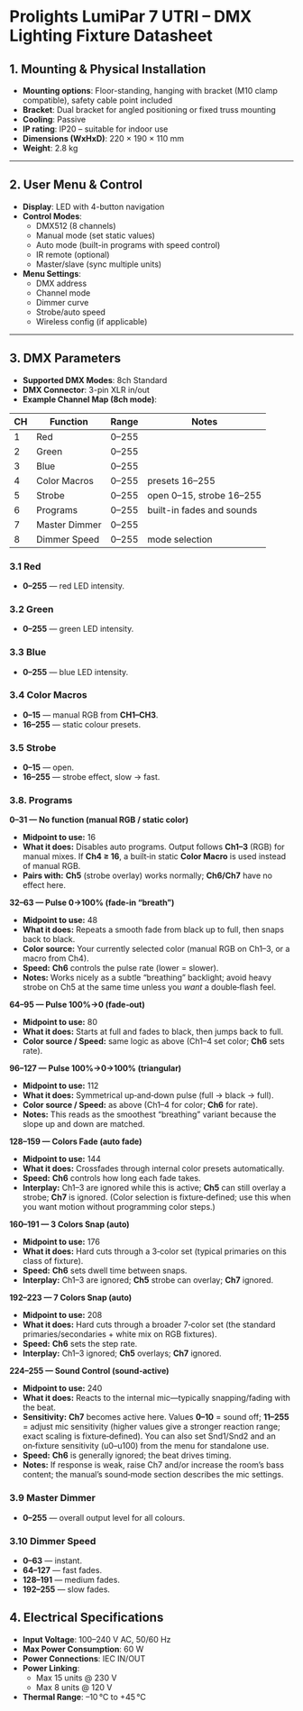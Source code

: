 # Prolights LumiPar 7 UTRI – DMX Lighting Fixture Datasheet

## 1. Mounting & Physical Installation

* **Mounting options**: Floor-standing, hanging with bracket (M10 clamp compatible), safety cable point included
* **Bracket**: Dual bracket for angled positioning or fixed truss mounting
* **Cooling**: Passive
* **IP rating**: IP20 – suitable for indoor use
* **Dimensions (WxHxD)**: 220 × 190 × 110 mm
* **Weight**: 2.8 kg

---

## 2. User Menu & Control

* **Display**: LED with 4-button navigation
* **Control Modes**:
  * DMX512 (8 channels)
  * Manual mode (set static values)
  * Auto mode (built-in programs with speed control)
  * IR remote (optional)
  * Master/slave (sync multiple units)
* **Menu Settings**:
  * DMX address
  * Channel mode
  * Dimmer curve
  * Strobe/auto speed
  * Wireless config (if applicable)

---

## 3. DMX Parameters

* **Supported DMX Modes**: 8ch Standard
* **DMX Connector**: 3-pin XLR in/out
* **Example Channel Map (8ch mode)**:

| CH | Function       | Range | Notes |
| -- | -------------- | ----- | ----- |
| 1  | Red            | 0–255 |       |
| 2  | Green          | 0–255 |       |
| 3  | Blue           | 0–255 |       |
| 4  | Color Macros   | 0–255 | presets 16–255 |
| 5  | Strobe         | 0–255 | open 0–15, strobe 16–255 |
| 6  | Programs       | 0–255 | built-in fades and sounds |
| 7  | Master Dimmer  | 0–255 |       |
| 8  | Dimmer Speed   | 0–255 | mode selection |

### 3.1 Red

* **0–255** — red LED intensity.

### 3.2 Green

* **0–255** — green LED intensity.

### 3.3 Blue

* **0–255** — blue LED intensity.

### 3.4 Color Macros

* **0–15** — manual RGB from **CH1–CH3**.
* **16–255** — static colour presets.

### 3.5 Strobe

* **0–15** — open.
* **16–255** — strobe effect, slow → fast.

### 3.8. Programs

**0–31 — No function (manual RGB / static color)**

* **Midpoint to use:** 16
* **What it does:** Disables auto programs. Output follows **Ch1–3** (RGB) for manual mixes. If **Ch4 ≥ 16**, a built‑in static **Color Macro** is used instead of manual RGB.
* **Pairs with:** **Ch5** (strobe overlay) works normally; **Ch6/Ch7** have no effect here. 

**32–63 — Pulse 0→100% (fade‑in “breath”)**

* **Midpoint to use:** 48
* **What it does:** Repeats a smooth fade from black up to full, then snaps back to black.
* **Color source:** Your currently selected color (manual RGB on Ch1–3, or a macro from Ch4).
* **Speed:** **Ch6** controls the pulse rate (lower = slower).
* **Notes:** Works nicely as a subtle “breathing” backlight; avoid heavy strobe on Ch5 at the same time unless you *want* a double‑flash feel. 

**64–95 — Pulse 100%→0 (fade‑out)**

* **Midpoint to use:** 80
* **What it does:** Starts at full and fades to black, then jumps back to full.
* **Color source / Speed:** same logic as above (Ch1–4 set color; **Ch6** sets rate). 

**96–127 — Pulse 100%→0→100% (triangular)**

* **Midpoint to use:** 112
* **What it does:** Symmetrical up‑and‑down pulse (full → black → full).
* **Color source / Speed:** as above (Ch1–4 for color; **Ch6** for rate).
* **Notes:** This reads as the smoothest “breathing” variant because the slope up and down are matched. 

**128–159 — Colors Fade (auto fade)**

* **Midpoint to use:** 144
* **What it does:** Crossfades through internal color presets automatically.
* **Speed:** **Ch6** controls how long each fade takes.
* **Interplay:** Ch1–3 are ignored while this is active; **Ch5** can still overlay a strobe; **Ch7** is ignored. (Color selection is fixture‑defined; use this when you want motion without programming color steps.) 

**160–191 — 3 Colors Snap (auto)**

* **Midpoint to use:** 176
* **What it does:** Hard cuts through a 3‑color set (typical primaries on this class of fixture).
* **Speed:** **Ch6** sets dwell time between snaps.
* **Interplay:** Ch1–3 are ignored; **Ch5** strobe can overlay; **Ch7** ignored. 

**192–223 — 7 Colors Snap (auto)**

* **Midpoint to use:** 208
* **What it does:** Hard cuts through a broader 7‑color set (the standard primaries/secondaries + white mix on RGB fixtures).
* **Speed:** **Ch6** sets the step rate.
* **Interplay:** Ch1–3 ignored; **Ch5** overlays; **Ch7** ignored.

**224–255 — Sound Control (sound‑active)**

* **Midpoint to use:** 240
* **What it does:** Reacts to the internal mic—typically snapping/fading with the beat.
* **Sensitivity:** **Ch7** becomes active here. Values **0–10** = sound off; **11–255** = adjust mic sensitivity (higher values give a stronger reaction range; exact scaling is fixture‑defined). You can also set Snd1/Snd2 and an on‑fixture sensitivity (u0–u100) from the menu for standalone use.
* **Speed:** **Ch6** is generally ignored; the beat drives timing.
* **Notes:** If response is weak, raise Ch7 and/or increase the room’s bass content; the manual’s sound‑mode section describes the mic settings.

### 3.9 Master Dimmer

* **0–255** — overall output level for all colours.

### 3.10 Dimmer Speed

* **0–63** — instant.
* **64–127** — fast fades.
* **128–191** — medium fades.
* **192–255** — slow fades.

## 4. Electrical Specifications

* **Input Voltage**: 100–240 V AC, 50/60 Hz
* **Max Power Consumption**: 60 W
* **Power Connections**: IEC IN/OUT
* **Power Linking**:
  * Max 15 units @ 230 V
  * Max 8 units @ 120 V
* **Thermal Range**: –10 °C to +45 °C

